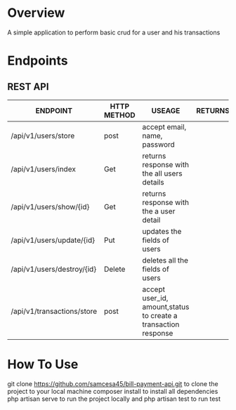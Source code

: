 # Overview
A simple application to perform basic crud for a user and his transactions


# Endpoints
## REST API


| ENDPOINT  | HTTP METHOD | USEAGE | RETURNS
| ------------- | ------------- | ------------- | ------------- |  
| /api/v1/users/store  | post  | accept email, name, password
| /api/v1/users/index | Get | returns response with the all users details
| /api/v1/users/show/{id} | Get | returns response with the a user detail
| /api/v1/users/update/{id} | Put| updates the fields of users
| /api/v1/users/destroy/{id} | Delete| deletes all the fields of users
| /api/v1/transactions/store | post | accept user_id, amount,status to create a transaction response




# How To Use
git clone https://github.com/samcesa45/bill-payment-api.git to clone the project to your local machine
composer install to install all dependencies
php artisan serve to run the project locally and php artisan test to run test
